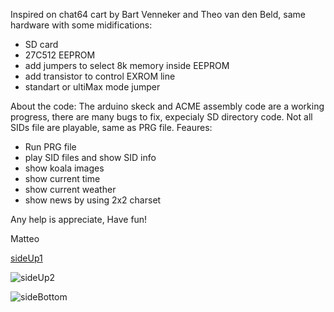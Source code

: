 Inspired on  chat64 cart by Bart Venneker and Theo van den Beld, same hardware with some midifications:
- SD card
- 27C512 EEPROM
- add jumpers to select 8k memory inside EEPROM
- add transistor to control EXROM line
- standart or ultiMax mode jumper
  
 About the code:
  The arduino skeck and ACME assembly code are a working progress, there are many bugs to fix, expecialy SD directory code.
  Not all SIDs file are playable, same as PRG file.
Feaures:
- Run PRG file
- play SID files and show SID info
- show koala images
- show current time
- show current weather
- show news by using 2x2 charset
  
Any help is appreciate,
Have fun!

Matteo

[sideUp1](https://github.com/matt199394/c64esp32cart/assets/65487240/38e022f3-9dd2-4feb-adc3-4f767da10d91)

![sideUp2](https://github.com/matt199394/c64esp32cart/assets/65487240/eeed5ad3-ee54-4731-9f9f-a0043d92e576)

![sideBottom](https://github.com/matt199394/c64esp32cart/assets/65487240/b464b87a-7bbd-49e4-91c8-636ed578510b)

